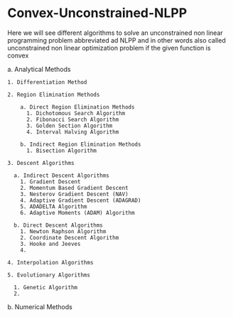 # Convex-Unconstrained-NLPP
Here we will see different algorithms to solve an unconstrained non linear programming problem abbreviated ad NLPP and in other words also called unconstrained non linear optimization problem if the given function is convex

a. Analytical Methods

    1. Differentiation Method

    2. Region Elimination Methods

        a. Direct Region Elimination Methods
          1. Dichotomous Search Algorithm
          2. Fibonacci Search Algorithm
          3. Golden Section Algorithm
          4. Interval Halving Algorithm

        b. Indirect Region Elimination Methods
          1. Bisection Algorithm

    3. Descent Algorithms

      a. Indirect Descent Algorithms
        1. Gradient Descent
        2. Momentum Based Gradient Descent
        3. Nesterov Gradient Descent (NAV)
        4. Adaptive Gradient Descent (ADAGRAD)
        5. ADADELTA Algorithm
        6. Adaptive Moments (ADAM) Algorithm

      b. Direct Descent Algorithms
        1. Newton Raphson Algorithm
        2. Coordinate Descent Algorithm
        3. Hooke and Jeeves
        4. 

    4. Interpolation Algorithms

    5. Evolutionary Algorithms

      1. Genetic Algorithm
      2.  
b. Numerical Methods

